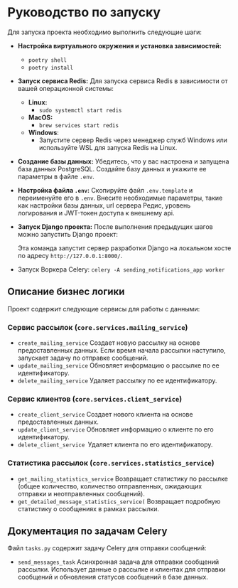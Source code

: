 
# Руководство по запуску

Для запуска проекта необходимо выполнить следующие шаги:

* **Настройка виртуального окружения и установка зависимостей:**

  * ``poetry shell``
  * ``poetry install``
* **Запуск сервиса Redis:**
  Для запуска сервиса Redis в зависимости от вашей операционной системы:

  * **Linux:**
    * ``sudo systemctl start redis``
  * **MacOS:**
    * ``brew services start redis``
  * **Windows**:
    * Запустите сервер Redis через менеджер служб Windows или используйте WSL для запуска Redis на Linux.
* **Создание базы данных:**
  Убедитесь, что у вас настроена и запущена база данных PostgreSQL. Создайте базу данных и укажите ее параметры в файле `.env`.
* **Настройка файла `.env`:**
  Скопируйте файл `.env.template` и переименуйте его в `.env`. Внесите необходимые параметры, такие как настройки базы данных, url сервера Редис, уровень логирования и JWT-токен доступа к внешнему api.
* **Запуск Django проекта:**
  После выполнения предыдущих шагов можно запустить Django проект:

  Эта команда запустит сервер разработки Django на локальном хосте по адресу `http://127.0.0.1:8000/`.
* Запуск Воркера Celery:
  ``celery -A sending_notifications_app worker``

## Описание бизнес логики

Проект содержит следующие сервисы для работы с данными:

### Сервис рассылок (`core.services.mailing_service`)

* `create_mailing_service` Создает новую рассылку на основе предоставленных данных. Если время начала рассылки наступило, запускает задачу по отправке сообщений.
* `update_mailing_service` Обновляет информацию о рассылке по ее идентификатору.
* `delete_mailing_service` Удаляет рассылку по ее идентификатору.

### Сервис клиентов (`core.services.client_service`)

* `create_client_service` Создает нового клиента на основе предоставленных данных.
* `update_client_service` Обновляет информацию о клиенте по его идентификатору.
* `delete_client_service `Удаляет клиента по его идентификатору.

### Статистика рассылок (`core.services.statistics_service`)

* `get_mailing_statistics_service` Возвращает статистику по рассылке (общее количество, количество отправленных, ожидающих отправки и неотправленных сообщений).
* `get_detailed_message_statistics_service(` Возвращает подробную статистику о сообщениях в рамках рассылки.

## Документация по задачам Celery

Файл `tasks.py` содержит задачу Celery для отправки сообщений:

* `send_messages_task` Асинхронная задача для отправки сообщений рассылки. Использует данные о рассылке и клиентах для отправки сообщений и обновления статусов сообщений в базе данных.
